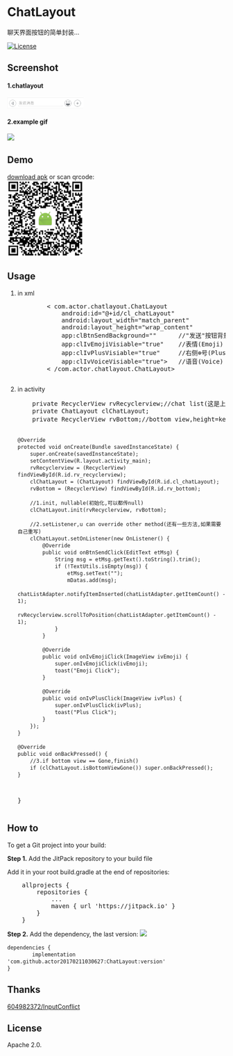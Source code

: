 # ChatLayout
聊天界面按钮的简单封装...

[![License](https://img.shields.io/badge/license-Apache%202-green.svg)](https://www.apache.org/licenses/LICENSE-2.0)

## Screenshot
#### 1.chatlayout
<img src="captures/chatlayout.png" width=35%></img>

#### 2.example gif
<img src="captures/example.gif" width=35%></img>

## Demo
<a href="https://github.com/actor20170211030627/ChatLayout/raw/master/app/build/outputs/apk/debug/app-debug.apk">download apk</a> or scan qrcode:  <br/>
<img src="captures/qrcode.png" width=35%></img>

## Usage
<ol>
    <li> in xml
    <pre>
        < com.actor.chatlayout.ChatLayout
            android:id="@+id/cl_chatLayout"
            android:layout_width="match_parent"
            android:layout_height="wrap_content"
            app:clBtnSendBackground=""      //"发送"按钮背景(btnSend) color/drawable/selector(默认有一个蓝色selector)
            app:clIvEmojiVisiable="true"	//表情(Emoji) Visiable(true default)
            app:clIvPlusVisiable="true"		//右侧⊕号(Plus) Visiable(true default)
            app:clIvVoiceVisiable="true">	//语音(Voice) Visiable(true default)
        < /com.actor.chatlayout.ChatLayout>
    </pre>
    </li>
    <li>in activity
<pre>
    private RecyclerView rvRecyclerview;//chat list(这是上面的聊天列表)
    private ChatLayout clChatLayout;
    private RecyclerView rvBottom;//bottom view,height=keyboard's height(这是下面的view,会动态设置和键盘一样的高度)

    @Override
    protected void onCreate(Bundle savedInstanceState) {
        super.onCreate(savedInstanceState);
        setContentView(R.layout.activity_main);
        rvRecyclerview = (RecyclerView) findViewById(R.id.rv_recyclerview);
        clChatLayout = (ChatLayout) findViewById(R.id.cl_chatLayout);
        rvBottom = (RecyclerView) findViewById(R.id.rv_bottom);

        //1.init, nullable(初始化,可以都传null)
        clChatLayout.init(rvRecyclerview, rvBottom);

        //2.setListener,u can override other method(还有一些方法,如果需要自己重写)
        clChatLayout.setOnListener(new OnListener() {
            @Override
            public void onBtnSendClick(EditText etMsg) {
                String msg = etMsg.getText().toString().trim();
                if (!TextUtils.isEmpty(msg)) {
                    etMsg.setText("");
                    mDatas.add(msg);
                    chatListAdapter.notifyItemInserted(chatListAdapter.getItemCount() - 1);
                    rvRecyclerview.scrollToPosition(chatListAdapter.getItemCount() - 1);
                }
            }

            @Override
            public void onIvEmojiClick(ImageView ivEmoji) {
                super.onIvEmojiClick(ivEmoji);
                toast("Emoji Click");
            }

            @Override
            public void onIvPlusClick(ImageView ivPlus) {
                super.onIvPlusClick(ivPlus);
                toast("Plus Click");
            }
        });
    }

    @Override
    public void onBackPressed() {
        //3.if bottom view == Gone,finish()
        if (clChatLayout.isBottomViewGone()) super.onBackPressed();
    }
}
</pre>
	</li>
</ol>


## How to
To get a Git project into your build:

**Step 1.** Add the JitPack repository to your build file

Add it in your root build.gradle at the end of repositories:
<pre>
    allprojects {
        repositories {
            ...
            maven { url 'https://jitpack.io' }
        }
    }
</pre>


**Step 2.** Add the dependency, the last version:
[![](https://jitpack.io/v/actor20170211030627/ChatLayout.svg)](https://jitpack.io/#actor20170211030627/ChatLayout)

    dependencies {
            implementation 'com.github.actor20170211030627:ChatLayout:version'
    }

## Thanks
<a href="https://github.com/604982372/InputConflict" target="_blank">604982372/InputConflict</a>

## License
 Apache 2.0.
